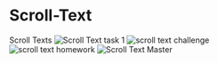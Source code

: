 # Scroll-Text
 Scroll Texts 
![Scroll Text task 1](https://user-images.githubusercontent.com/81919464/145682983-b711e252-5e44-4dfb-9c05-369241453216.gif)
![scroll text challenge](https://user-images.githubusercontent.com/81919464/145682986-65b401e1-43ae-4aca-995a-305495b7239a.gif)
![scroll text homework](https://user-images.githubusercontent.com/81919464/145682989-7466622f-cbc3-41ef-9221-9a5f261518f2.gif)
![Scroll Text Master](https://user-images.githubusercontent.com/81919464/145682990-22ebbff8-2f79-4223-ab12-e4672afc6453.gif)
